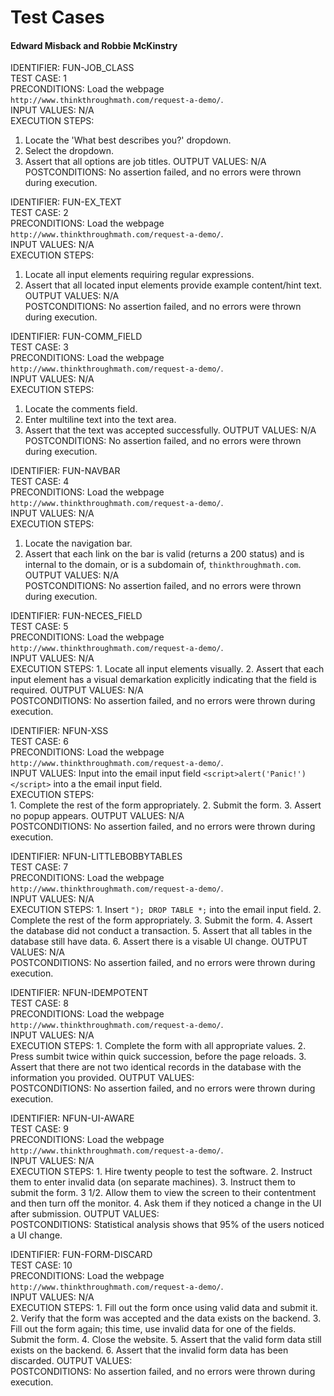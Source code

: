 # Test Cases
#### Edward Misback and Robbie McKinstry

IDENTIFIER: FUN-JOB_CLASS  
TEST CASE: 1  
PRECONDITIONS: Load the webpage `http://www.thinkthroughmath.com/request-a-demo/`.  
INPUT VALUES: N/A  
EXECUTION STEPS: 
  1. Locate the 'What best describes you?' dropdown.
  2. Select the dropdown.
  2. Assert that all options are job titles.
OUTPUT VALUES: N/A  
POSTCONDITIONS: No assertion failed, and no errors were thrown during execution.  

IDENTIFIER: FUN-EX_TEXT  
TEST CASE: 2  
PRECONDITIONS: Load the webpage `http://www.thinkthroughmath.com/request-a-demo/`.  
INPUT VALUES: N/A  
EXECUTION STEPS:
  1. Locate all input elements requiring regular expressions.
  2. Assert that all located input elements provide example content/hint text.
OUTPUT VALUES: N/A  
POSTCONDITIONS: No assertion failed, and no errors were thrown during execution.  

IDENTIFIER: FUN-COMM_FIELD   
TEST CASE: 3  
PRECONDITIONS: Load the webpage `http://www.thinkthroughmath.com/request-a-demo/`.  
INPUT VALUES: N/A  
EXECUTION STEPS:
  1. Locate the comments field.
  2. Enter multiline text into the text area.
  3. Assert that the text was accepted successfully.
OUTPUT VALUES: N/A  
POSTCONDITIONS: No assertion failed, and no errors were thrown during execution.  

IDENTIFIER: FUN-NAVBAR  
TEST CASE: 4  
PRECONDITIONS: Load the webpage `http://www.thinkthroughmath.com/request-a-demo/`.  
INPUT VALUES: N/A  
EXECUTION STEPS:
  1. Locate the navigation bar.
  2. Assert that each link on the bar is valid (returns a 200 status) and 
     is internal to the domain, or is a subdomain of, `thinkthroughmath.com`.
OUTPUT VALUES: N/A  
POSTCONDITIONS: No assertion failed, and no errors were thrown during execution.  

IDENTIFIER: FUN-NECES_FIELD  
TEST CASE: 5  
PRECONDITIONS: Load the webpage `http://www.thinkthroughmath.com/request-a-demo/`.  
INPUT VALUES: N/A  
EXECUTION STEPS:
    1. Locate all input elements visually.
    2. Assert that each input element has a visual demarkation explicitly indicating that the field is required.
OUTPUT VALUES: N/A  
POSTCONDITIONS: No assertion failed, and no errors were thrown during execution.  


IDENTIFIER: NFUN-XSS  
TEST CASE: 6  
PRECONDITIONS: Load the webpage `http://www.thinkthroughmath.com/request-a-demo/`.  
INPUT VALUES: Input into the email input field `<script>alert('Panic!')</script>` into a the email input field.  
EXECUTION STEPS:    
    1. Complete the rest of the form appropriately.
    2. Submit the form.
    3. Assert no popup appears.
OUTPUT VALUES: N/A  
POSTCONDITIONS: No assertion failed, and no errors were thrown during execution.  

IDENTIFIER: NFUN-LITTLEBOBBYTABLES  
TEST CASE: 7  
PRECONDITIONS: Load the webpage `http://www.thinkthroughmath.com/request-a-demo/`.  
INPUT VALUES: N/A  
EXECUTION STEPS:
    1. Insert `"); DROP TABLE *;` into the email input field.
    2. Complete the rest of the form appropriately.
    3. Submit the form.
    4. Assert the database did not conduct a transaction.
    5. Assert that all tables in the database still have data.
    6. Assert there is a visable UI change.
OUTPUT VALUES: N/A  
POSTCONDITIONS: No assertion failed, and no errors were thrown during execution.  

IDENTIFIER: NFUN-IDEMPOTENT  
TEST CASE:  8  
PRECONDITIONS: Load the webpage `http://www.thinkthroughmath.com/request-a-demo/`.  
INPUT VALUES: N/A  
EXECUTION STEPS:
    1. Complete the form with all appropriate values.
    2. Press sumbit twice within quick succession, before the page reloads.
    3. Assert that there are not two identical records in the database with the information you provided.
OUTPUT VALUES:  
POSTCONDITIONS: No assertion failed, and no errors were thrown during execution.  

IDENTIFIER: NFUN-UI-AWARE  
TEST CASE: 9  
PRECONDITIONS: Load the webpage `http://www.thinkthroughmath.com/request-a-demo/`.  
INPUT VALUES: N/A  
EXECUTION STEPS:
    1. Hire twenty people to test the software.
    2. Instruct them to enter invalid data (on separate machines).
    3. Instruct them to submit the form.
    3 1/2. Allow them to view the screen to their contentment and then turn off the monitor.
    4. Ask them if they noticed a change in the UI after submission.
OUTPUT VALUES:  
POSTCONDITIONS: Statistical analysis shows that 95% of the users noticed a UI change.  

IDENTIFIER: FUN-FORM-DISCARD  
TEST CASE: 10  
PRECONDITIONS: Load the webpage `http://www.thinkthroughmath.com/request-a-demo/`.  
INPUT VALUES: N/A  
EXECUTION STEPS:
    1. Fill out the form once using valid data and submit it.
    2. Verify that the form was accepted and the data exists on the backend.
    3. Fill out the form again; this time, use invalid data for one of the 
       fields. Submit the form.
    4. Close the website.
    5. Assert that the valid form data still exists on the backend.
    6. Assert that the invalid form data has been discarded.
OUTPUT VALUES:  
POSTCONDITIONS: No assertion failed, and no errors were thrown during execution.  
